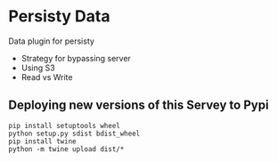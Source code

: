 # Persisty Data

Data plugin for persisty

* Strategy for bypassing server
* Using S3
* Read vs Write

## Deploying new versions of this Servey to Pypi

```
pip install setuptools wheel
python setup.py sdist bdist_wheel
pip install twine
python -m twine upload dist/*
```
